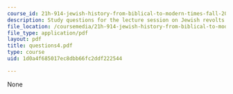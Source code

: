 ```yaml
---
course_id: 21h-914-jewish-history-from-biblical-to-modern-times-fall-2007
description: Study questions for the lecture session on Jewish revolts.
file_location: /coursemedia/21h-914-jewish-history-from-biblical-to-modern-times-fall-2007/1d0a4f685017ec8dbb66fc2ddf222544_questions4.pdf
file_type: application/pdf
layout: pdf
title: questions4.pdf
type: course
uid: 1d0a4f685017ec8dbb66fc2ddf222544

---
```

None